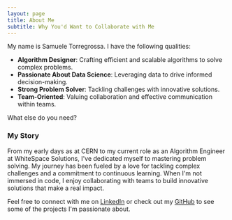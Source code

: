 ```yaml
---
layout: page
title: About Me
subtitle: Why You'd Want to Collaborate with Me
---
```


My name is Samuele Torregrossa. I have the following qualities:

- **Algorithm Designer**: Crafting efficient and scalable algorithms to solve complex problems.
- **Passionate About Data Science**: Leveraging data to drive informed decision-making.
- **Strong Problem Solver**: Tackling challenges with innovative solutions.
- **Team-Oriented**: Valuing collaboration and effective communication within teams.

What else do you need?

### My Story

From my early days as at CERN to my current role as an Algorithm Engineer at WhiteSpace Solutions, I've dedicated myself to mastering problem solving. My journey has been fueled by a love for tackling complex challenges and a commitment to continuous learning. When I'm not immersed in code, I enjoy collaborating with teams to build innovative solutions that make a real impact.

Feel free to connect with me on [LinkedIn](https://linkedin.com/in/samueletorregrossa/) or check out my [GitHub](https://github.com/SamueleTorregrossa) to see some of the projects I'm passionate about.
